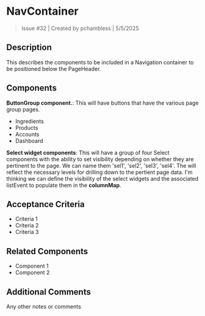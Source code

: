 # NavContainer

> Issue #32 | Created by pchambless | 5/5/2025

## Description
This describes the components to be included in a Navigation container to be positioned below the PageHeader.

## Components
**ButtonGroup component.**:  This will have buttons that have the various page group pages.
- Ingredients
- Products
- Accounts
- Dashboard

**Select widget components**:  This will have a group of four Select components with the ability to set visibility depending on whether they are pertinent to the page.  We can name them 'sel1', 'sel2', 'sel3', 'sel4'.  The will reflect the necessary levels for drilling down to the pertient page data.  I'm thinking we can define the visibility of the select widgets and the associated listEvent to populate them in the **columnMap**.

## Acceptance Criteria
- Criteria 1
- Criteria 2
- Criteria 3

## Related Components
- Component 1
- Component 2

## Additional Comments
Any other notes or comments
